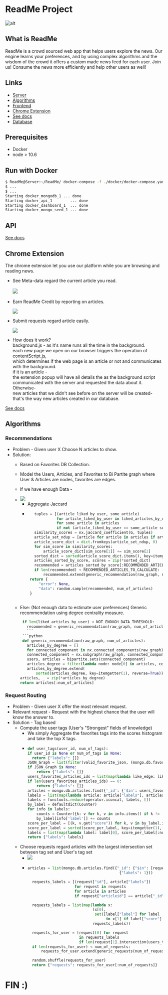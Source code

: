 # ReadMe Project
![alt](./dashboard/src/assets/siteLogo.png?raw=true "ReadMe")

## What is ReadMe
ReadMe is a crowd sourced web app that helps users explore the news. Our engine learns your preferences, and by using complex algorithms and the wisdom of the crowd it offers a custom made news feed for each user. Join us! Consume the news more efficiently and help other users as well!

## Links
* [Server](/internal/api)
* [Algorithms](/internal/alg)
* [Frontend](/dashboard)
* [Chrome Extension](/extension)
* [See docs](/data)
* [Database](/internal/db)

## Prerequisites
* Docker
* node > 10.6

## Run with Docker
```bash
$ ReadMe@Server:~/ReadMe/ docker-compose -f ./docker/docker-compose.yaml up --build -d 
$ ...
$ ...
Starting docker_mongodb_1 ... done
Starting docker_api_1        ... done
Starting docker_dashboard_1  ... done
Starting docker_mongo_seed_1 ... done
```

## API

[See docs](/docs/api.md)

## Chrome Extension
The chrome extension let you use our platform while you are browsing and reading news.  
* See Meta-data regard the current article you read.    
  <kbd>  
  <img src="./docs/extension_Insights.png">
</kbd>   

* Earn ReadMe Credit by reporting on articles.  
    
  <kbd>
  <img src="./docs/extension_Report.png">
</kbd>

* Submit requests regard article easily.  
   
   <kbd>
  <img src="./docs/extension_request_review.png">
</kbd>  

* How does it work?  
  background.js - as it's name runs all the time in the background.  
each new page we open on our browser triggers the operation of contentScript.js,  
which determines if the web page is an article or not and communicates with the background.  
if it is an article -  
the extension popup will have all details the as the background script communicated with the server and requested the data about it.  
Otherwise-  
new articles that we didn't see before on the server will be created- that's the way new articles created in our database.
  
  

[See docs](/docs/extension.md)


## Algorithms
### Recommendations
* Problem - Given user X Choose N articles to show.
* Solution: 
  * Based on Favorites DB Collection.
  * Model the Users, Articles, and Favorites to Bi Partite graph where User & Articles are nodes, favorites are edges. 
  * If we have enough Data - 
  * <kbd>
    <img src="./docs/Jaccard.png">
    </kbd>  
    
    * Aggregate Jaccard
    *  ```python
          tuples = [(article_liked_by_user, some_article)
                    for article_liked_by_user in liked_articles_by_user
                    for some_article in articles
                    if not (article_liked_by_user == some_article some_article or in liked_articles_by_user)]
          similarity_scores = nx.jaccard_coefficient(G, tuples)
          article_set_ndup = [article for article in articles if article not in liked_articles_by_user]
          article_score_dict = dict.fromkeys(article_set_ndup, 0)
          for sim_score in similarity_scores:
              article_score_dict[sim_score[1]] += sim_score[2]
          sorted_dict = sorted(article_score_dict.items(), key=itemgetter(1), reverse=True)
          articles_sorted_by_score, scores = zip(*sorted_dict)
          recommended = articles_sorted_by_score[:RECOMMENDED_ARTICLES_TO_CALCULATE]
          if len(recommended) < RECOMMENDED_ARTICLES_TO_CALCULATE:
              recommended.extend(generic_recommendation(raw_graph, num_of_articles - len(recommended)))
        return {
            "error": None,
            "data": random.sample(recommended, num_of_articles)
        }  
 
  * Else: (Not enough data to estimate user preferences)
     Generic recommendation using degree centrality measure.
     ```python
      if len(liked_articles_by_user) < NOT_ENOUGH_DATA_THRESHOLD:
        recommended = generic_recommendation(raw_graph, num_of_articles)
        ```
      ```python
      def generic_recommendation(raw_graph, num_of_articles):
        articles_by_degree = []
        for connected_component in nx.connected_components(raw_graph):
        connected_component = nx.subgraph(raw_graph, connected_component)
        users, articles = bipartite.sets(connected_component)
        articles_degree = filter(lambda node: node[0] in articles, connected_component.degree)
        articles_by_degree.extend(
            sorted(articles_degree, key=itemgetter(1), reverse=True))
    articles, _ = zip(*articles_by_degree)
    return articles[:num_of_articles]
      ```

### Request Routing
* Problem - Given user X offer the most relevant request.
* Relevant request - Request with the highest chance that the user will know the answer to.
* Solution - Tag based
  * Compute the user tags (User's "Strongest" fields of knowledge)
    * We simply Aggregate the favorites tags into the scores histogram and take the top X tags.
    * ```python
      def user_tags(user_id, num_of_tags):
      if user_id is None or num_of_tags is None:
        return {"labels": []}
      JSON_Graph = list(filter(valid_favorite_json, (mongo.db.favorites.find({"userid": user_id}))))
      if JSON_Graph is None:
          return {"labels": []}
      users_favorites_articles_ids = list(map(lambda like_edge: like_edge["articleid"], JSON_Graph))
      if len(users_favorites_articles_ids) == 0:
          return {"labels": []}
      articles = mongo.db.articles.find({'_id': {'$in': users_favorites_articles_ids}})
      labels = list(map(lambda article: article["labels"], articles))
      labels = functools.reduce(operator.iconcat, labels, [])
      by_label = defaultdict(Counter)
      for info in labels:
          counts = Counter({k: v for k, v in info.items() if k != 'label' and v > TAG_THRESHOLD})
          by_label[info['label']] += counts
      score_per_label = [(k, v.get("score")) for k, v in by_label.items()]
      score_per_label = sorted(score_per_label, key=itemgetter(1), reverse=True)
      labels = list(map(lambda label: label[0], score_per_label[:num_of_tags]))
      return {"labels": labels}
      ```
  * Choose requests regard articles with the largest intersection set between tag set and User's tag set
    * <kbd>
       <img src="./docs/Request%20Equations.png">
      </kbd>
    * ```python
      articles = list(mongo.db.articles.find({"_id": {"$in": [request["articleid"] for request in requests]}},
                                               {"labels": 1}))

        requests_labels = [(request["id"], article["labels"])
                           for request in requests
                           for article in articles
                           if request["articleid"] == article["_id"]]

        requests_labels = list(map(lambda x:
                                   (x[0],
                                    set([label["label"] for label
                                         in x[1] if label["score"] > TAG_THRESHOLD])),
                                   requests_labels))

        requests_for_user = [request[0] for request
                             in requests_labels
                             if len(request[1].intersection(users_tags)) > REQUEST_MATCH_THRESHOLD]
        if len(requests_for_user) < num_of_requests:
            requests_for_user.extend(generic_requests(num_of_requests - len(requests_for_user), requests))

        random.shuffle(requests_for_user)
        return {"requests": requests_for_user[:num_of_requests]}
        ```



# FIN :)
    
  

